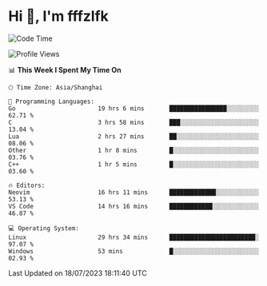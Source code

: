 # Hi 👋, I'm fffzlfk

<!--START_SECTION:waka-->
![Code Time](http://img.shields.io/badge/Code%20Time-316%20hrs%2026%20mins-blue)

![Profile Views](http://img.shields.io/badge/Profile%20Views-0-blue)

📊 **This Week I Spent My Time On** 

```text
🕑︎ Time Zone: Asia/Shanghai

💬 Programming Languages: 
Go                       19 hrs 6 mins       ████████████████░░░░░░░░░   62.71 % 
C                        3 hrs 58 mins       ███░░░░░░░░░░░░░░░░░░░░░░   13.04 % 
Lua                      2 hrs 27 mins       ██░░░░░░░░░░░░░░░░░░░░░░░   08.06 % 
Other                    1 hr 8 mins         █░░░░░░░░░░░░░░░░░░░░░░░░   03.76 % 
C++                      1 hr 5 mins         █░░░░░░░░░░░░░░░░░░░░░░░░   03.60 % 

🔥 Editors: 
Neovim                   16 hrs 11 mins      █████████████░░░░░░░░░░░░   53.13 % 
VS Code                  14 hrs 16 mins      ████████████░░░░░░░░░░░░░   46.87 % 

💻 Operating System: 
Linux                    29 hrs 34 mins      ████████████████████████░   97.07 % 
Windows                  53 mins             █░░░░░░░░░░░░░░░░░░░░░░░░   02.93 % 
```


 Last Updated on 18/07/2023 18:11:40 UTC
<!--END_SECTION:waka-->
